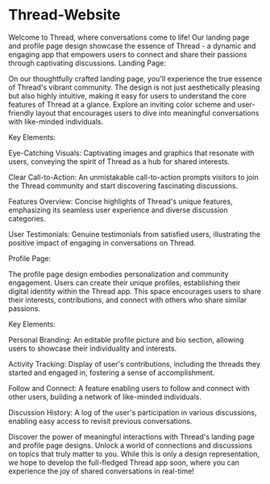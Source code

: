 # Thread-Website
Welcome to Thread, where conversations come to life! Our landing page and profile page design showcase the essence of Thread - a dynamic and engaging app that empowers users to connect and share their passions through captivating discussions.
Landing Page:

On our thoughtfully crafted landing page, you'll experience the true essence of Thread's vibrant community. The design is not just aesthetically pleasing but also highly intuitive, making it easy for users to understand the core features of Thread at a glance. Explore an inviting color scheme and user-friendly layout that encourages users to dive into meaningful conversations with like-minded individuals.

Key Elements:

Eye-Catching Visuals: Captivating images and graphics that resonate with users, conveying the spirit of Thread as a hub for shared interests.

Clear Call-to-Action: An unmistakable call-to-action prompts visitors to join the Thread community and start discovering fascinating discussions.

Features Overview: Concise highlights of Thread's unique features, emphasizing its seamless user experience and diverse discussion categories.

User Testimonials: Genuine testimonials from satisfied users, illustrating the positive impact of engaging in conversations on Thread.

Profile Page:

The profile page design embodies personalization and community engagement. Users can create their unique profiles, establishing their digital identity within the Thread app. This space encourages users to share their interests, contributions, and connect with others who share similar passions.

Key Elements:

Personal Branding: An editable profile picture and bio section, allowing users to showcase their individuality and interests.

Activity Tracking: Display of user's contributions, including the threads they started and engaged in, fostering a sense of accomplishment.

Follow and Connect: A feature enabling users to follow and connect with other users, building a network of like-minded individuals.

Discussion History: A log of the user's participation in various discussions, enabling easy access to revisit previous conversations.

Discover the power of meaningful interactions with Thread's landing page and profile page designs. Unlock a world of connections and discussions on topics that truly matter to you. While this is only a design representation, we hope to develop the full-fledged Thread app soon, where you can experience the joy of shared conversations in real-time!
